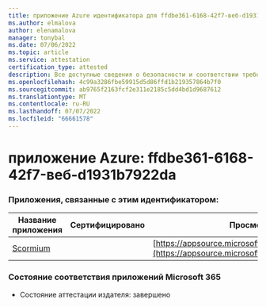 ```yaml
---
title: приложение Azure идентификатора для ffdbe361-6168-42f7-веб-d1931b7922da
ms.author: elmalova
author: elenamalova
manager: tonybal
ms.date: 07/06/2022
ms.topic: article
ms.service: attestation
certification_type: attested
description: Все доступные сведения о безопасности и соответствии требованиям для ffdbe361-6168-42f7-веб-сайт-d1931b7922da.
ms.openlocfilehash: 4c99a3286fbe59915d5d86ffd1b219357864b7f0
ms.sourcegitcommit: ab9765f2163fcf2e311e2185c5dd4bd1d9687612
ms.translationtype: MT
ms.contentlocale: ru-RU
ms.lasthandoff: 07/07/2022
ms.locfileid: "66661578"
---
```

# <a name="azure-app-id-ffdbe361-6168-42f7-beef-d1931b7922da"></a>приложение Azure: ffdbe361-6168-42f7-веб-d1931b7922da


### <a name="apps-associated-with-this-id"></a>Приложения, связанные с этим идентификатором:
| **Название приложения** | **Сертифицировано** | **Просмотр в AppSource** |
|--------------|---------------|-----------------------|
| [Scormium](../forward/WA200004358.md) |  | [https://appsource.microsoft.com/product/office/WA200004358](https://appsource.microsoft.com/product/office/WA200004358) |

### <a name="microsoft-365-app-compliance-status"></a>Состояние соответствия приложений Microsoft 365
- Состояние аттестации издателя: завершено
